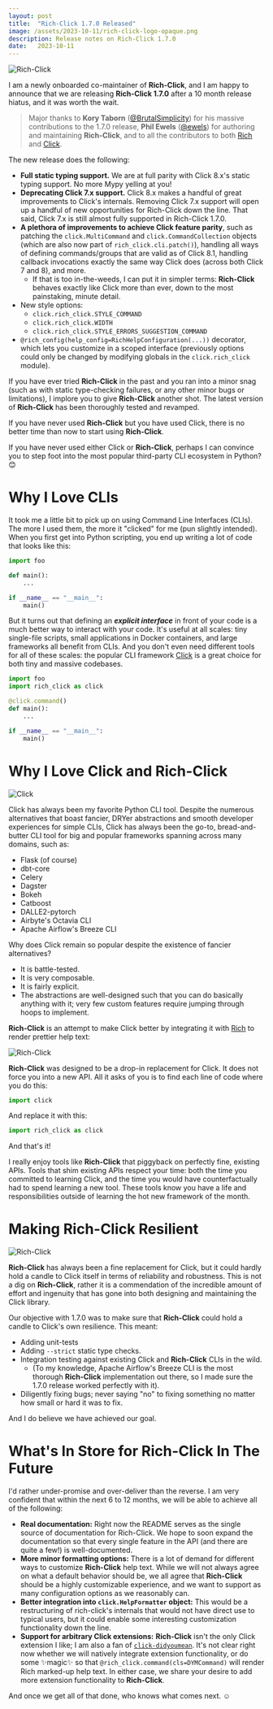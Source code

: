 ```yaml
---
layout: post
title:  "Rich-Click 1.7.0 Released"
image: /assets/2023-10-11/rich-click-logo-opaque.png
description: Release notes on Rich-Click 1.7.0
date:   2023-10-11
---
```


![Rich-Click](/blog/assets/2023-10-11/rich-click-example.svg)

I am a newly onboarded co-maintainer of **Rich-Click**, and I am happy to announce that we are releasing **Rich-Click 1.7.0** after a 10 month release hiatus, and it was worth the wait.

> Major thanks to **Kory Taborn** ([@BrutalSimplicity](https://github.com/BrutalSimplicity)) for his massive contributions to the 1.7.0 release, **Phil Ewels** ([@ewels](https://github.com/ewels)) for authoring and maintaining **Rich-Click**, and to all the contributors to both [Rich](https://github.com/Textualize/rich/graphs/contributors) and [Click](https://github.com/pallets/click/graphs/contributors).

The new release does the following:

- **Full static typing support.** We are at full parity with Click 8.x's static typing support. No more Mypy yelling at you!
- **Deprecating Click 7.x support.** Click 8.x makes a handful of great improvements to Click's internals. Removing Click 7.x support will open up a handful of new opportunities for Rich-Click down the line. That said, Click 7.x is still almost fully supported in Rich-Click 1.7.0.
- **A plethora of improvements to achieve Click feature parity**, such as patching the `click.MultiCommand` and `click.CommandCollection` objects (which are also now part of `rich_click.cli.patch()`), handling all ways of defining commands/groups that are valid as of Click 8.1, handling callback invocations exactly the same way Click does (across both Click 7 and 8), and more.
  - If that is too in-the-weeds, I can put it in simpler terms: **Rich-Click** behaves exactly like Click more than ever, down to the most painstaking, minute detail.
- New style options:
  - `click.rich_click.STYLE_COMMAND`
  - `click.rich_click.WIDTH`
  - `click.rich_click.STYLE_ERRORS_SUGGESTION_COMMAND`
- `@rich_config(help_config=RichHelpConfiguration(...))` decorator, which lets you customize in a scoped interface (previously options could only be changed by modifying globals in the `click.rich_click` module).

If you have ever tried **Rich-Click** in the past and you ran into a minor snag (such as with static type-checking failures, or any other minor bugs or limitations), I implore you to give **Rich-Click** another shot. The latest version of **Rich-Click** has been thoroughly tested and revamped.

If you have never used **Rich-Click** but you have used Click, there is no better time than now to start using **Rich-Click**.

If you have never used either Click or **Rich-Click**, perhaps I can convince you to step foot into the most popular third-party CLI ecosystem in Python? 😊

# Why I Love CLIs

It took me a little bit to pick up on using Command Line Interfaces (CLIs). The more I used them, the more it "clicked" for me (pun slightly intended). When you first get into Python scripting, you end up writing a lot of code that looks like this:

```python
import foo

def main():
    ...

if __name__ == "__main__":
    main()
```

But it turns out that defining an **_explicit interface_** in front of your code is a much better way to interact with your code. It's useful at all scales: tiny single-file scripts, small applications in Docker containers, and large frameworks all benefit from CLIs. And you don't even need different tools for all of these scales: the popular CLI framework [Click](https://click.palletsprojects.com/) is a great choice for both tiny and massive codebases.

```python
import foo
import rich_click as click

@click.command()
def main():
    ...

if __name__ == "__main__":
    main()
```

# Why I Love Click and Rich-Click

![Click](/blog/assets/2023-10-11/click.png)

Click has always been my favorite Python CLI tool. Despite the numerous alternatives that boast fancier, DRYer abstractions and smooth developer experiences for simple CLIs, Click has always been the go-to, bread-and-butter CLI tool for big and popular frameworks spanning across many domains, such as:

- Flask (of course)
- dbt-core
- Celery
- Dagster
- Bokeh
- Catboost
- DALLE2-pytorch
- Airbyte's Octavia CLI
- Apache Airflow's Breeze CLI

Why does Click remain so popular despite the existence of fancier alternatives?

- It is battle-tested.
- It is very composable.
- It is fairly explicit.
- The abstractions are well-designed such that you can do basically anything with it; very few custom features require jumping through hoops to implement.

**Rich-Click** is an attempt to make Click better by integrating it with [Rich](https://github.com/Textualize/rich) to render prettier help text:

![Rich-Click](/blog/assets/2023-10-11/rich-click-example.svg)

**Rich-Click** was designed to be a drop-in replacement for Click. It does not force you into a new API. All it asks of you is to find each line of code where you do this:

```python
import click
```

And replace it with this:

```python
import rich_click as click
```

And that's it!

I really enjoy tools like **Rich-Click** that piggyback on perfectly fine, existing APIs. Tools that shim existing APIs respect your time: both the time you committed to learning Click, and the time you would have counterfactually had to spend learning a new tool. These tools know you have a life and responsibilities outside of learning the hot new framework of the month.

# Making Rich-Click Resilient

![Rich-Click](/blog/assets/2023-10-11/rich-click-logo.png)

**Rich-Click** has always been a fine replacement for Click, but it could hardly hold a candle to Click itself in terms of reliability and robustness. This is not a dig on **Rich-Click**, rather it is a commendation of the incredible amount of effort and ingenuity that has gone into both designing and maintaining the Click library.

Our objective with 1.7.0 was to make sure that **Rich-Click** could hold a candle to Click's own resilience. This meant:

- Adding unit-tests
- Adding `--strict` static type checks.
- Integration testing against existing Click and **Rich-Click** CLIs in the wild.
    - (To my knowledge, Apache Airflow's Breeze CLI is the most thorough **Rich-Click** implementation out there, so I made sure the 1.7.0 release worked perfectly with it).
- Diligently fixing bugs; never saying "no" to fixing something no matter how small or hard it was to fix.

And I do believe we have achieved our goal.

# What's In Store for Rich-Click In The Future

I'd rather under-promise and over-deliver than the reverse. I am very confident that within the next 6 to 12 months, we will be able to achieve all of the following:

- **Real documentation:** Right now the README serves as the single source of documentation for Rich-Click. We hope to soon expand the documentation so that every single feature in the API (and there are quite a few!) is well-documented.
- **More minor formatting options:** There is a lot of demand for different ways to customize **Rich-Click** help text. While we will not always agree on what a default behavior should be, we all agree that **Rich-Click** should be a highly customizable experience, and we want to support as many configuration options as we reasonably can.
- **Better integration into `click.HelpFormatter` object:** This would be a restructuring of rich-click's internals that would not have direct use to typical users, but it could enable some interesting customization functionality down the line.
- **Support for arbitrary Click extensions:** **Rich-Click** isn't the only Click extension I like; I am also a fan of [`click-didyoumean`](https://github.com/click-contrib/click-didyoumean). It's not clear right now whether we will natively integrate extension functionality, or do some ✨magic✨ so that `@rich_click.command(cls=DYMCommand)` will render Rich marked-up help text. In either case, we share your desire to add more extension functionality to **Rich-Click**.

And once we get all of that done, who knows what comes next. ☺️
